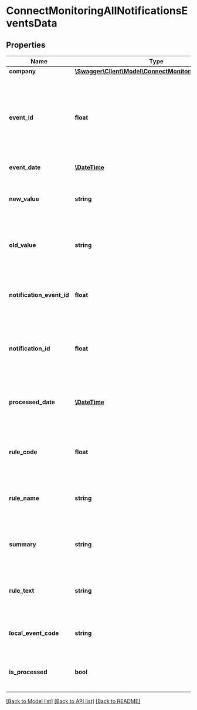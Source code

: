 # ConnectMonitoringAllNotificationsEventsData

## Properties
Name | Type | Description | Notes
------------ | ------------- | ------------- | -------------
**company** | [**\Swagger\Client\Model\ConnectMonitoringCompanyInfo**](ConnectMonitoringCompanyInfo.md) |  | [optional] 
**event_id** | **float** | The unique identifier of the event that triggered the generation of the &#x60;notificationEvent&#x60;. This identifier is consistent across all portfolios in the Global Monitoring product. | [optional] 
**event_date** | [**\DateTime**](\DateTime.md) | The date that the event occured. | [optional] 
**new_value** | **string** | Some events contain an &#x60;oldValue&#x60; and &#x60;newValue&#x60; (e.g. a change in Credit Limit). | [optional] 
**old_value** | **string** | Some events contain an &#x60;oldValue&#x60; and &#x60;newValue&#x60; (e.g. a change in Credit Limit). | [optional] 
**notification_event_id** | **float** | The unique identifier for the &#x60;notificationEvent&#x60;. This identifier is tied to a specific &#x60;eventId&#x60; and &#x60;portfolioId&#x60;. | [optional] 
**notification_id** | **float** | The unique identifier for the &#x60;notificationEvent&#x60;. This identifier is tied to a specific &#x60;eventId&#x60; and &#x60;portfolioId&#x60;. | [optional] 
**processed_date** | [**\DateTime**](\DateTime.md) | If the Notification was sent by email, the date will be populated with when the notification was sent. | [optional] 
**rule_code** | **float** | The unique identifier for the &#x60;ruleCode&#x60; that triggered the generation of the &#x60;notificationEvent&#x60;. | [optional] 
**rule_name** | **string** | The name of the notification event rule that triggered the generation of the &#x60;notificationEvent&#x60;. | [optional] 
**summary** | **string** | A short description of the notification event rule that triggered the &#x60;notificationEvent&#x60;. | [optional] 
**rule_text** | **string** | A short description of the notification event rule that triggered the &#x60;notificationEvent&#x60;. | [optional] 
**local_event_code** | **string** | The local canadacode of the &#x60;notificationEvent&#x60; used by  . | [optional] 
**is_processed** | **bool** | a &#x60;true&#x60; or &#x60;false&#x60; flag for each event. Can be updated using the PATCH endpoint. | [optional] 

[[Back to Model list]](../../README.md#documentation-for-models) [[Back to API list]](../../README.md#documentation-for-api-endpoints) [[Back to README]](../../README.md)

